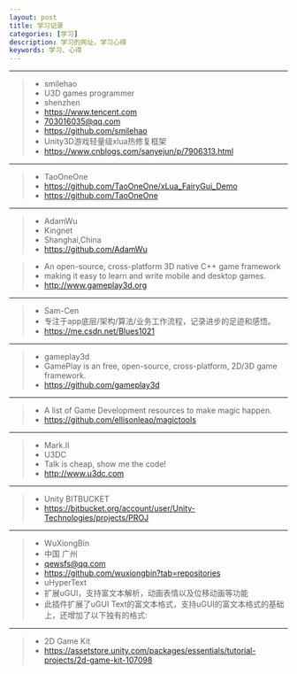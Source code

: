```yaml
---
layout: post
title: 学习记录
categories: [学习]
description: 学习的网址，学习心得
keywords: 学习、心得
---
```



------

> * smilehao
> * U3D games programmer
> * shenzhen
> * https://www.tencent.com
> * 703016035@qq.com
> * https://github.com/smilehao
> * Unity3D游戏轻量级xlua热修复框架
> * https://www.cnblogs.com/sanyejun/p/7906313.html

------------

> * TaoOneOne
> * https://github.com/TaoOneOne/xLua_FairyGui_Demo
> * https://github.com/TaoOneOne

------------


> * AdamWu
> * Kingnet
> * Shanghai,China 
> * https://github.com/AdamWu

> * An open-source, cross-platform 3D native C++ game framework
> * making it easy to learn and write mobile and desktop games.
> * http://www.gameplay3d.org

------------


> * Sam-Cen 
> * 专注于app底层/架构/算法/业务工作流程，记录进步的足迹和感悟。
> * https://me.csdn.net/Blues1021

------------


> * gameplay3d 
> * GamePlay is an free, open-source, cross-platform, 2D/3D game framework.
> * https://github.com/gameplay3d

------------


> * A list of Game Development resources to make magic happen. 
> * https://github.com/ellisonleao/magictools

------------


> * Mark.II
> * U3DC
> * Talk is cheap, show me the code!
> * http://www.u3dc.com

------------


> * Unity BITBUCKET
> * https://bitbucket.org/account/user/Unity-Technologies/projects/PROJ

------------


> * WuXiongBin
> * 中国 广州 
> * qewsfs@qq.com
> * https://github.com/wuxiongbin?tab=repositories
> * uHyperText
> * 扩展uGUI，支持富文本解析，动画表情以及位移动画等功能
> * 此插件扩展了uGUI Text的富文本格式，支持uGUI的富文本格式的基础上，还增加了以下独有的格式:

------------


> * 2D Game Kit
> * https://assetstore.unity.com/packages/essentials/tutorial-projects/2d-game-kit-107098